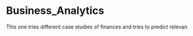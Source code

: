 # Business_Analytics
This one tries different case studies of finances and tries to predict relevan
